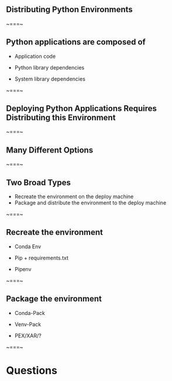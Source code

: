 ## Distributing Python Environments

~===~

## Python applications are composed of

- Application code

- Python library dependencies

- System library dependencies

~===~

## Deploying Python Applications Requires Distributing this Environment

~===~

## Many Different Options

~===~

## Two Broad Types

- Recreate the environment on the deploy machine
- Package and distribute the environment to the deploy machine

~===~

## Recreate the environment

- Conda Env

- Pip + requirements.txt

- Pipenv

~===~

## Package the environment

- Conda-Pack

- Venv-Pack

- PEX/XAR/?

~===~

# Questions
